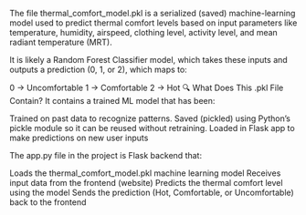 The file thermal_comfort_model.pkl is a serialized (saved) machine-learning model used to predict thermal comfort levels based on input parameters like temperature, humidity, airspeed, clothing level, activity level, and mean radiant temperature (MRT).

It is likely a Random Forest Classifier model, which takes these inputs and outputs a prediction (0, 1, or 2), which maps to:

0 → Uncomfortable
1 → Comfortable
2 → Hot
🔍 What Does This .pkl File Contain?
It contains a trained ML model that has been:

Trained on past data to recognize patterns.
Saved (pickled) using Python’s pickle module so it can be reused without retraining.
Loaded in Flask app to make predictions on new user inputs

The app.py file in the project is Flask backend that:

Loads the thermal_comfort_model.pkl machine learning model
Receives input data from the frontend (website)
Predicts the thermal comfort level using the model
Sends the prediction (Hot, Comfortable, or Uncomfortable) back to the frontend
